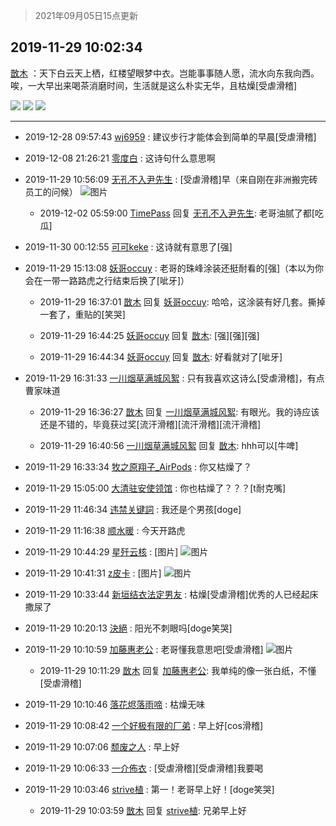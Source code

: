 > 2021年09月05日15点更新
<link rel="stylesheet" href="https://cdn.jsdelivr.net/gh/taotie6/sampleJSON@main/css/photo_show.css">


 ## 2019-11-29 10:02:34 

 [㪚木](https://www.coolapk.com/feed/15104549?shareKey=MjZiZDM4ZDE4OWJiNjEzMTc0ZmU~) ：天下白云天上栖，红楼望眼梦中衣。岂能事事随人愿，流水向东我向西。唉，一大早出来喝茶消磨时间，生活就是这么朴实无华，且枯燥[受虐滑稽] 

<div class="album">
<img class="img-item" src="https://image.coolapk.com/feed/2019/1129/10/1081091_db42f2a9_2871_3694@640x368.gif" />
<img class="img-item" src="https://image.coolapk.com/feed/2019/1129/10/1081091_2d7c5548_2946_8718@640x368.gif" />
<img class="img-item" src="https://image.coolapk.com/feed/2019/1129/10/1081091_1908f934_2946_872@680x800.jpeg" />
</div>

 ------- 

- 2019-12-28 09:57:43 [wj6959](uid=3078143) : 建议步行才能体会到简单的早晨[受虐滑稽] 

- 2019-12-08 21:26:21 [零度白](uid=1751114) : 这诗句什么意思啊 

- 2019-11-29 10:56:09 [无孔不入尹先生](uid=468340) : [受虐滑稽]早（来自刚在非洲搬完砖员工的问候） ![图片](https://image.coolapk.com/feed/2019/1129/10/468340_2e8de240_6168_2734@465x467.png)

    - 2019-12-02 05:59:00 [TimePass](uid=901253) 回复 [无孔不入尹先生](uid=468340): 老哥油腻了都[吃瓜] 

- 2019-11-30 00:12:55 [可可keke](uid=2190423) : 这诗就有意思了[强] 

- 2019-11-29 15:13:08 [妖哥occuy](uid=1388591) : 老哥的珠峰涂装还挺耐看的[强]（本以为你会在一带一路路虎之行结束后换了[呲牙]） 

    - 2019-11-29 16:37:01 [㪚木](uid=1081091) 回复 [妖哥occuy](uid=1388591): 哈哈，这涂装有好几套。撕掉一套了，重贴的[笑哭] 

    - 2019-11-29 16:44:25 [妖哥occuy](uid=1388591) 回复 [㪚木](uid=1081091): [强][强][强] 

    - 2019-11-29 16:44:34 [妖哥occuy](uid=1388591) 回复 [㪚木](uid=1081091): 好看就对了[呲牙] 

- 2019-11-29 16:31:33 [一川烟草满城风絮](uid=511516) : 只有我喜欢这诗么[受虐滑稽]，有点曹家味道 

    - 2019-11-29 16:36:27 [㪚木](uid=1081091) 回复 [一川烟草满城风絮](uid=511516): 有眼光。我的诗应该还是不错的，毕竟获过奖[流汗滑稽][流汗滑稽][流汗滑稽] 

    - 2019-11-29 16:40:56 [一川烟草满城风絮](uid=511516) 回复 [㪚木](uid=1081091): hhh可以[牛啤] 

- 2019-11-29 16:33:34 [牧之原翔子_AirPods](uid=2946340) : 你又枯燥了？ 

- 2019-11-29 15:05:00 [大清驻安使领馆](uid=2077499) : 你也枯燥了？？？[t耐克嘴] 

- 2019-11-29 11:46:34 [违禁关键詞](uid=798885) : 我还是个男孩[doge] 

- 2019-11-29 11:16:38 [顺水暖](uid=2030768) : 今天开路虎 

- 2019-11-29 10:44:29 [星歼云核](uid=766940) : [图片] ![图片](https://image.coolapk.com/feed/2019/1129/10/766940_5e5ccf80_5467_525@1080x1323.jpeg)

- 2019-11-29 10:41:31 [z皮卡](uid=1896403) : [图片] ![图片](https://image.coolapk.com/feed/2019/1129/10/1896403_37e580b0_5285_4294@720x960.jpeg)

- 2019-11-29 10:33:44 [新垣结衣法定男友](uid=1178500) : 枯燥[受虐滑稽]优秀的人已经起床撒尿了 

- 2019-11-29 10:20:13 [決絕](uid=2288436) : 阳光不刺眼吗[doge笑哭] 

- 2019-11-29 10:10:59 [加藤惠老公](uid=1266680) : 老哥懂我意思吧[受虐滑稽] ![图片](https://image.coolapk.com/feed/2019/1025/20/1266680_bdc37894_6991_2392@1080x474.jpeg)

    - 2019-11-29 10:11:29 [㪚木](uid=1081091) 回复 [加藤惠老公](uid=1266680): 我单纯的像一张白纸，不懂[受虐滑稽] 

- 2019-11-29 10:10:46 [落花烬落雨啼](uid=1966083) : 枯燥无味 

- 2019-11-29 10:08:42 [一个好极有限的厂弟](uid=1656642) : 早上好[cos滑稽] 

- 2019-11-29 10:07:06 [颓废之人](uid=369286) : 早上好 

- 2019-11-29 10:06:33 [一介佈衣](uid=796568) : [受虐滑稽][受虐滑稽]我要喝 

- 2019-11-29 10:03:46 [strive植](uid=1468928) : 第一！老哥早上好！[doge笑哭] 

    - 2019-11-29 10:03:59 [㪚木](uid=1081091) 回复 [strive植](uid=1468928): 兄弟早上好 

